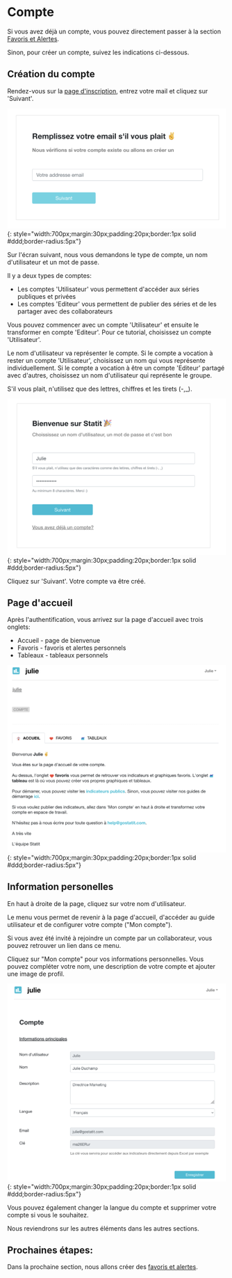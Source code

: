 # Compte

Si vous avez déjà un compte, vous pouvez directement passer à la section [Favoris et Alertes](/favs-alerts.md).

Sinon, pour créer un compte, suivez les indications ci-dessous.

## Création du compte

Rendez-vous sur la [page d'inscription](https://www.gostatit.com/sign), entrez votre mail et cliquez sur 'Suivant'.

![Inscription](/img/user-fr_favs_index_0.png){: style="width:700px;margin:30px;padding:20px;border:1px solid #ddd;border-radius:5px"}

Sur l'écran suivant, nous vous demandons le type de compte, un nom d'utilisateur et un mot de passe.

Il y a deux types de comptes:

- Les comptes 'Utilisateur' vous permettent d'accéder aux séries publiques et privées
- Les comptes 'Editeur' vous permettent de publier des séries et de les partager avec des collaborateurs

Vous pouvez commencer avec un compte 'Utilisateur' et ensuite le transformer en compte 'Editeur'. Pour ce tutorial, choisissez un compte 'Utilisateur'.

Le nom d'utilisateur va représenter le compte. Si le compte a vocation à rester un compte 'Utilisateur', choisissez un nom qui vous représente individuellement. Si le compte a vocation à être un compte 'Editeur' partagé avec d'autres, choisissez un nom d'utilisateur qui représente le groupe.  

S'il vous plait, n'utilisez que des lettres, chiffres et les tirets (-,_).

![Inscription](/img/user-fr_favs_index_1.png){: style="width:700px;margin:30px;padding:20px;border:1px solid #ddd;border-radius:5px"}

Cliquez sur 'Suivant'. Votre compte va être créé.

## Page d'accueil

Après l'authentification, vous arrivez sur la page d'accueil avec trois onglets:

- Accueil - page de bienvenue
- Favoris - favoris et alertes personnels
- Tableaux - tableaux personnels

![Inscription](/img/user-fr_favs_index_2.png){: style="width:700px;margin:30px;padding:20px;border:1px solid #ddd;border-radius:5px"}


## Information personelles

En haut à droite de la page, cliquez sur votre nom d'utilisateur.

Le menu vous permet de revenir à la page d'accueil, d'accéder au guide utilisateur et de configurer votre compte ("Mon compte").

Si vous avez été invité à rejoindre un compte par un collaborateur, vous pouvez retrouver un lien dans ce menu.

Cliquez sur "Mon compte" pour vos informations personnelles. Vous pouvez compléter votre nom, une description de votre compte et ajouter une image de profil.

![Inscription](/img/user-fr_favs_index_3.png){: style="width:700px;margin:30px;padding:20px;border:1px solid #ddd;border-radius:5px"}

Vous pouvez également changer la langue du compte et supprimer votre compte si vous le souhaitez.

Nous reviendrons sur les autres éléments dans les autres sections.

## Prochaines étapes:

Dans la prochaine section, nous allons créer des [favoris et alertes](/favs/favs-alerts.md).
